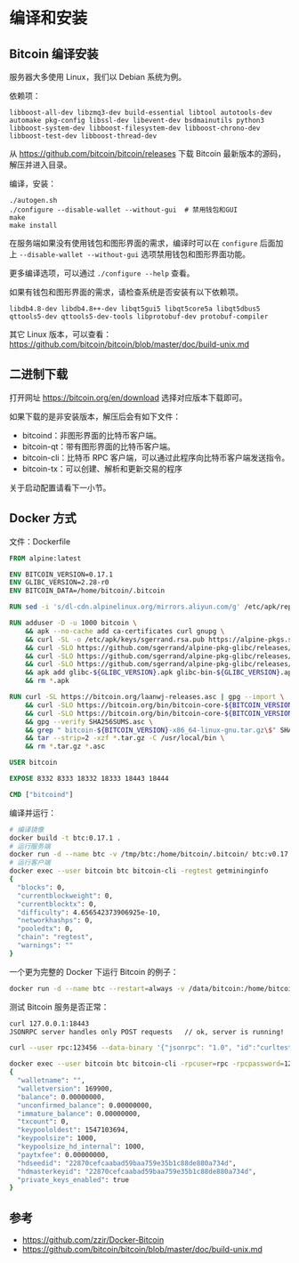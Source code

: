 # 编译和安装

## Bitcoin 编译安装

服务器大多使用 Linux，我们以 Debian 系统为例。

依赖项：
```
libboost-all-dev libzmq3-dev build-essential libtool autotools-dev automake pkg-config libssl-dev libevent-dev bsdmainutils python3 libboost-system-dev libboost-filesystem-dev libboost-chrono-dev libboost-test-dev libboost-thread-dev
```

从 https://github.com/bitcoin/bitcoin/releases 下载 Bitcoin 最新版本的源码，解压并进入目录。

编译，安装：
```
./autogen.sh
./configure --disable-wallet --without-gui  # 禁用钱包和GUI
make
make install
```

在服务端如果没有使用钱包和图形界面的需求，编译时可以在 `configure` 后面加上 `--disable-wallet --without-gui` 选项禁用钱包和图形界面功能。

更多编译选项，可以通过 `./configure --help` 查看。

如果有钱包和图形界面的需求，请检查系统是否安装有以下依赖项。

```
libdb4.8-dev libdb4.8++-dev libqt5gui5 libqt5core5a libqt5dbus5 qttools5-dev qttools5-dev-tools libprotobuf-dev protobuf-compiler
```

其它 Linux 版本，可以查看：https://github.com/bitcoin/bitcoin/blob/master/doc/build-unix.md



## 二进制下载

打开网址 https://bitcoin.org/en/download 选择对应版本下载即可。

如果下载的是非安装版本，解压后会有如下文件：

 - bitcoind：非图形界面的比特币客户端。
 - bitcoin-qt：带有图形界面的比特币客户端。
 - bitcoin-cli：比特币 RPC 客户端，可以通过此程序向比特币客户端发送指令。
 - bitcoin-tx：可以创建、解析和更新交易的程序

关于启动配置请看下一小节。



## Docker 方式

文件：Dockerfile
```dockerfile
FROM alpine:latest

ENV BITCOIN_VERSION=0.17.1
ENV GLIBC_VERSION=2.28-r0
ENV BITCOIN_DATA=/home/bitcoin/.bitcoin

RUN sed -i 's/dl-cdn.alpinelinux.org/mirrors.aliyun.com/g' /etc/apk/repositories

RUN adduser -D -u 1000 bitcoin \
    && apk --no-cache add ca-certificates curl gnupg \
    && curl -SL -o /etc/apk/keys/sgerrand.rsa.pub https://alpine-pkgs.sgerrand.com/sgerrand.rsa.pub \
    && curl -SLO https://github.com/sgerrand/alpine-pkg-glibc/releases/download/${GLIBC_VERSION}/glibc-${GLIBC_VERSION}.apk \
    && curl -SLO https://github.com/sgerrand/alpine-pkg-glibc/releases/download/${GLIBC_VERSION}/glibc-bin-${GLIBC_VERSION}.apk \
    && curl -SLO https://github.com/sgerrand/alpine-pkg-glibc/releases/download/${GLIBC_VERSION}/glibc-i18n-${GLIBC_VERSION}.apk \
    && apk add glibc-${GLIBC_VERSION}.apk glibc-bin-${GLIBC_VERSION}.apk glibc-i18n-${GLIBC_VERSION}.apk \
    && rm *.apk

RUN curl -SL https://bitcoin.org/laanwj-releases.asc | gpg --import \
    && curl -SLO https://bitcoin.org/bin/bitcoin-core-${BITCOIN_VERSION}/SHA256SUMS.asc \
    && curl -SLO https://bitcoin.org/bin/bitcoin-core-${BITCOIN_VERSION}/bitcoin-${BITCOIN_VERSION}-x86_64-linux-gnu.tar.gz \
    && gpg --verify SHA256SUMS.asc \
    && grep " bitcoin-${BITCOIN_VERSION}-x86_64-linux-gnu.tar.gz\$" SHA256SUMS.asc | sha256sum -c - \
    && tar --strip=2 -xzf *.tar.gz -C /usr/local/bin \
    && rm *.tar.gz *.asc

USER bitcoin

EXPOSE 8332 8333 18332 18333 18443 18444

CMD ["bitcoind"]
```



编译并运行：

```bash
# 编译镜像
docker build -t btc:0.17.1 .
# 运行服务端
docker run -d --name btc -v /tmp/btc:/home/bitcoin/.bitcoin/ btc:v0.17.1 bitcoind -regtest=1 -txindex=1
# 运行客户端
docker exec --user bitcoin btc bitcoin-cli -regtest getmininginfo
{
  "blocks": 0,
  "currentblockweight": 0,
  "currentblocktx": 0,
  "difficulty": 4.656542373906925e-10,
  "networkhashps": 0,
  "pooledtx": 0,
  "chain": "regtest",
  "warnings": ""
}
```



一个更为完整的 Docker 下运行 Bitcoin 的例子：

```bash
docker run -d --name btc --restart=always -v /data/bitcoin:/home/bitcoin/.bitcoin/ -p 18443:18443 -p 18444:18444 btc:v0.17.1 bitcoind -regtest=1 -txindex=1 -rpcuser=rpc -rpcpassword=123456 -port=18444 -rpcport=18443 -whitelist=172.17.0.0/16 -rpcallowip=172.17.0.0/16
```



测试 Bitcoin 服务是否正常：

```bash
curl 127.0.0.1:18443
JSONRPC server handles only POST requests	// ok, server is running!

curl --user rpc:123456 --data-binary '{"jsonrpc": "1.0", "id":"curltest", "method": "getblockchaininfo", "params": [] }' -H 'content-type: text/plain;' http://127.0.0.1:18443/						// test rpc server

docker exec --user bitcoin btc bitcoin-cli -rpcuser=rpc -rpcpassword=123456 -rpcport=18443 getwalletinfo				// test docker
{
  "walletname": "",
  "walletversion": 169900,
  "balance": 0.00000000,
  "unconfirmed_balance": 0.00000000,
  "immature_balance": 0.00000000,
  "txcount": 0,
  "keypoololdest": 1547103694,
  "keypoolsize": 1000,
  "keypoolsize_hd_internal": 1000,
  "paytxfee": 0.00000000,
  "hdseedid": "22870cefcaabad59baa759e35b1c88de880a734d",
  "hdmasterkeyid": "22870cefcaabad59baa759e35b1c88de880a734d",
  "private_keys_enabled": true
}
```



## 参考

 - https://github.com/zzir/Docker-Bitcoin
 - https://github.com/bitcoin/bitcoin/blob/master/doc/build-unix.md